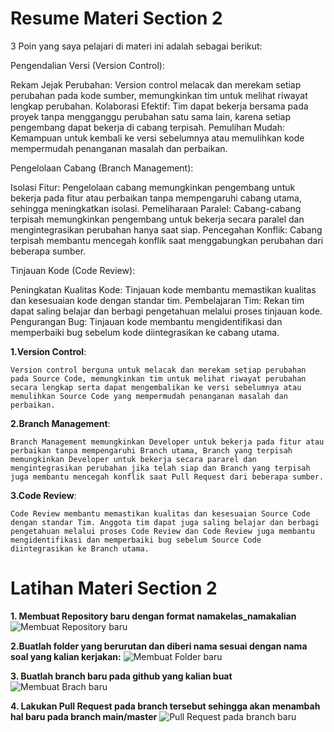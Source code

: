 
# Resume Materi Section 2

3 Poin yang saya pelajari di materi ini adalah sebagai berikut: 

Pengendalian Versi (Version Control):

Rekam Jejak Perubahan: Version control melacak dan merekam setiap perubahan pada kode sumber, memungkinkan tim untuk melihat riwayat lengkap perubahan.
Kolaborasi Efektif: Tim dapat bekerja bersama pada proyek tanpa mengganggu perubahan satu sama lain, karena setiap pengembang dapat bekerja di cabang terpisah.
Pemulihan Mudah: Kemampuan untuk kembali ke versi sebelumnya atau memulihkan kode mempermudah penanganan masalah dan perbaikan.

Pengelolaan Cabang (Branch Management):

Isolasi Fitur: Pengelolaan cabang memungkinkan pengembang untuk bekerja pada fitur atau perbaikan tanpa mempengaruhi cabang utama, sehingga meningkatkan isolasi.
Pemeliharaan Paralel: Cabang-cabang terpisah memungkinkan pengembang untuk bekerja secara paralel dan mengintegrasikan perubahan hanya saat siap.
Pencegahan Konflik: Cabang terpisah membantu mencegah konflik saat menggabungkan perubahan dari beberapa sumber.

Tinjauan Kode (Code Review):

Peningkatan Kualitas Kode: Tinjauan kode membantu memastikan kualitas dan kesesuaian kode dengan standar tim.
Pembelajaran Tim: Rekan tim dapat saling belajar dan berbagi pengetahuan melalui proses tinjauan kode.
Pengurangan Bug: Tinjauan kode membantu mengidentifikasi dan memperbaiki bug sebelum kode diintegrasikan ke cabang utama.

**1.Version Control**:

    Version control berguna untuk melacak dan merekam setiap perubahan pada Source Code, memungkinkan tim untuk melihat riwayat perubahan secara lengkap serta dapat mengembalikan ke versi sebelumnya atau memulihkan Source Code yang mempermudah penanganan masalah dan perbaikan.

**2.Branch Management**:

    Branch Management memungkinkan Developer untuk bekerja pada fitur atau perbaikan tanpa mempengaruhi Branch utama, Branch yang terpisah memungkinkan Developer untuk bekerja secara pararel dan mengintegrasikan perubahan jika telah siap dan Branch yang terpisah juga membantu mencegah konflik saat Pull Request dari beberapa sumber.


**3.Code Review**:

    Code Review membantu memastikan kualitas dan kesesuaian Source Code dengan standar Tim. Anggota tim dapat juga saling belajar dan berbagi pengetahuan melalui proses Code Review dan Code Review juga membantu mengidentifikasi dan memperbaiki bug sebelum Source Code diintegrasikan ke Branch utama.

# Latihan Materi Section 2

**1. Membuat Repository baru dengan format namakelas_namakalian**
![Membuat Repository baru]([https://ibb.co/xMTwxRx](https://github.com/yuumens/react_Ahmad-Rizky-Has/assets/98307842/2e415d1c-69b2-4165-957a-2f06cdc636fb))

**2.Buatlah folder yang berurutan dan diberi nama sesuai dengan nama soal yang kalian kerjakan:**
![Membuat Folder baru](https://ibb.co/DYYtRNr)

**3. Buatlah branch baru pada github yang kalian buat**
![Membuat Brach baru](https://ibb.co/jGt5ZJZ)

**4. Lakukan Pull Request pada branch tersebut sehingga akan menambah hal baru pada branch main/master**
![Pull Request pada branch baru](https://ibb.co/zPgyMh8)







